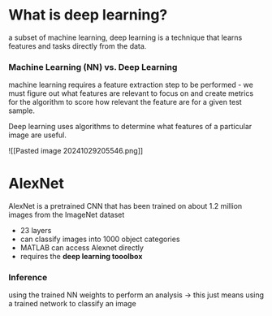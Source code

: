 # What is deep learning? 
a subset of machine learning, deep learning is a technique that learns features and tasks directly from the data. 

### Machine Learning (NN) vs. Deep Learning 
machine learning requires a feature extraction step to be performed - we must figure out what features are relevant to focus on and create metrics for the algorithm to score how relevant the feature are for a given test sample. 

Deep learning uses algorithms to determine what features of a particular image are useful.

![[Pasted image 20241029205546.png]]

# AlexNet
AlexNet is a pretrained CNN that has been trained on about 1.2 million images from the ImageNet dataset 
- 23 layers 
- can classify images into 1000 object categories 
- MATLAB can access Alexnet directly 
- requires the **deep learning tooolbox** 
### Inference 
using the trained NN weights to perform an analysis -> this just means using a trained network to classify an image

